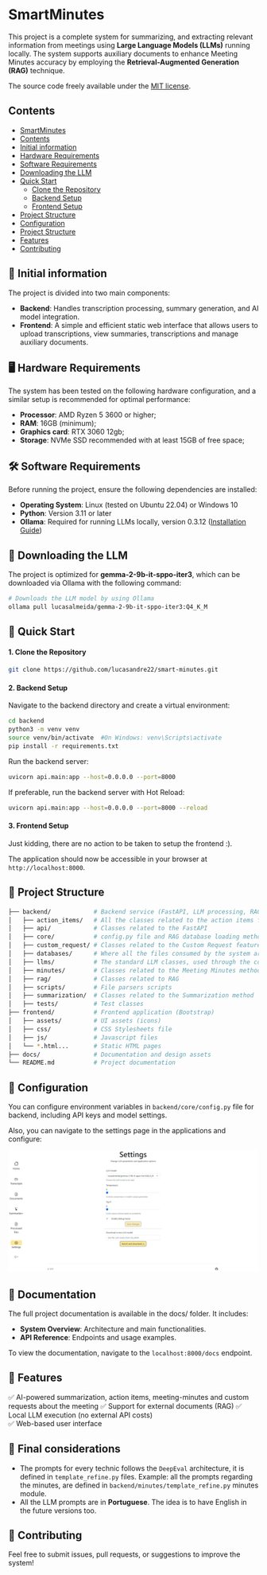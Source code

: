 # SmartMinutes

This project is a complete system for summarizing, and extracting relevant information from meetings using **Large Language Models (LLMs)** running locally. The system supports auxiliary documents to enhance Meeting Minutes accuracy by employing the **Retrieval-Augmented Generation (RAG)** technique.

The source code freely available under the [MIT license](LICENSE.md).

## Contents

<!-- TOC -->
* [SmartMinutes](#smartminutes)
* [Contents](#contents)
* [Initial information](#-initial-information)
* [Hardware Requirements](#️-hardware-requirements)
* [Software Requirements](#-software-requirements)
* [Downloading the LLM](#-downloading-the-llm)
* [Quick Start](#quick-start)
  * [Clone the Repository](#1-clone-the-repository)
  * [Backend Setup](#2-backend-setup)
  * [Frontend Setup](#3-frontend-setup)
* [Project Structure](#-project-structure)
* [Configuration](#-configuration)
* [Project Structure](#-project-structure)
* [Features](#-features)
* [Contributing](#-contributing)

## 🍭 Initial information

The project is divided into two main components:
- **Backend**: Handles transcription processing, summary generation, and AI model integration.
- **Frontend**: A simple and efficient static web interface that allows users to upload transcriptions, view summaries, transcriptions and manage auxiliary documents.

## 🖥️ Hardware Requirements

The system has been tested on the following hardware configuration, and a similar setup is recommended for optimal performance:
- **Processor**: AMD Ryzen 5 3600 or higher;
- **RAM**: 16GB (minimum);
- **Graphics card**: RTX 3060 12gb;
- **Storage**: NVMe SSD recommended with at least 15GB of free space;

## 🛠️ Software Requirements 

Before running the project, ensure the following dependencies are installed: 
- **Operating System**: Linux (tested on Ubuntu 22.04) or Windows 10
- **Python**: Version 3.11 or later 
- **Ollama**: Required for running LLMs locally, version 0.3.12  ([Installation Guide](https://ollama.com/))

## 🔽 Downloading the LLM

The project is optimized for **gemma-2-9b-it-sppo-iter3**, which can be downloaded via Ollama with the following command: 

``` bash
# Downloads the LLM model by using Ollama
ollama pull lucasalmeida/gemma-2-9b-it-sppo-iter3:Q4_K_M
```

## 🚀 Quick Start
#### 1. Clone the Repository

``` bash
git clone https://github.com/lucasandre22/smart-minutes.git
```
#### 2. Backend Setup

Navigate to the backend directory and create a virtual environment:

``` bash
cd backend
python3 -m venv venv
source venv/bin/activate  #On Windows: venv\Scripts\activate
pip install -r requirements.txt
```

Run the backend server:

``` bash
uvicorn api.main:app --host=0.0.0.0 --port=8000
```

If preferable, run the backend server with Hot Reload:

``` bash
uvicorn api.main:app --host=0.0.0.0 --port=8000 --reload
```

#### 3. Frontend Setup
Just kidding, there are no action to be taken to setup the frontend :).

The application should now be accessible in your browser at `http://localhost:8000`.


## 📂 Project Structure
```bash
├── backend/            # Backend service (FastAPI, LLM processing, RAG)
│   ├── action_items/   # All the classes related to the action items feature
│   ├── api/            # Classes related to the FastAPI
│   ├── core/           # config.py file and RAG database loading method
│   ├── custom_request/ # Classes related to the Custom Request feature
│   ├── databases/      # Where all the files consumed by the system are stored, like transcripts (Created when starting the project for the first time)
│   ├── llms/           # The standard LLM classes, used through the code
│   ├── minutes/        # Classes related to the Meeting Minutes method
│   ├── rag/            # Classes related to RAG
│   ├── scripts/        # File parsers scripts
│   ├── summarization/  # Classes related to the Summarization method
│   ├── tests/          # Test classes
├── frontend/           # Frontend application (Bootstrap)
│   ├── assets/         # UI assets (icons)
│   ├── css/            # CSS Stylesheets file
│   ├── js/             # Javascript files
│   └── *.html...       # Static HTML pages
├── docs/               # Documentation and design assets
└── README.md           # Project documentation
```

## 🔧 Configuration

You can configure environment variables in `backend/core/config.py` file for backend, including API keys and model settings.

Also, you can navigate to the settings page in the applications and configure:

![Settings page](assets/settings.png)

## 📖 Documentation

The full project documentation is available in the docs/ folder. It includes:

- **System Overview**: Architecture and main functionalities.
- **API Reference**: Endpoints and usage examples.

To view the documentation, navigate to the `localhost:8000/docs` endpoint.

## 📌 Features

✅ AI-powered summarization, action items, meeting-minutes and custom requests about the meeting
✅ Support for external documents (RAG) 
✅ Local LLM execution (no external API costs)  
✅ Web-based user interface

## 📖 Final considerations

- The prompts for every technic follows the `DeepEval` architecture, it is defined in `template_refine.py` files. Example: all the prompts regarding the minutes, are defined in `backend/minutes/template_refine.py` minutes module.
- All the LLM prompts are in **Portuguese**. The idea is to have English in the future versions too.

## 🤝 Contributing

Feel free to submit issues, pull requests, or suggestions to improve the system!
